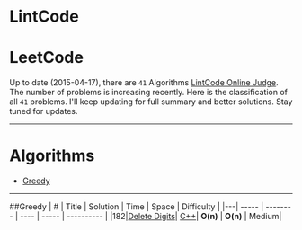# LintCode
LeetCode
======== 

Up to date (2015-04-17), there are `41` Algorithms [LintCode Online Judge](https://lintcode.com/).
The number of problems is increasing recently.
Here is the classification of all `41` problems.
I'll keep updating for full summary and better solutions. Stay tuned for updates.

--- 
Algorithms
====

* [Greedy](https://github.com/kamyu104/LintCode#greedy)

---

##Greedy
| # | Title | Solution | Time | Space | Difficulty |
|---| ----- | -------- | ---- | ----- | ---------- |
|182|[Delete Digits](http://lintcode.com/en/problem/delete-digits/)| [C++](https://github.com/kamyu104/LinttCode/blob/master/C++/delete-digits.cpp)| __O(n)__ | __O(n)__ | Medium|

